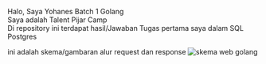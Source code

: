 Halo, Saya Yohanes Batch 1 Golang <br>
Saya adalah Talent Pijar Camp <br>
Di repository ini terdapat hasil/Jawaban Tugas pertama saya dalam SQL Postgres <br>

ini adalah skema/gambaran alur request dan response
![skema web golang](https://github.com/yohansky/tugas-golang-web1/assets/69236028/b2b51ed0-1177-4139-a634-545287163760)
